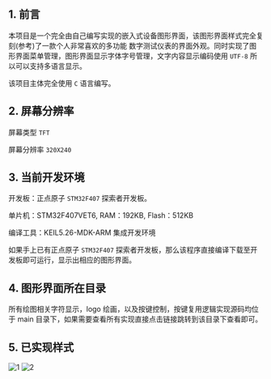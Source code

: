 
## 1. 前言

本项目是一个完全由自己编写实现的嵌入式设备图形界面，该图形界面样式完全复刻(参考)了一款个人非常喜欢的多功能
数字测试仪表的界面外观。同时实现了图形界面菜单管理，图形界面显示字体字号管理，文字内容显示编码使用 `UTF-8` 所以可以支持多语言显示。

该项目主体完全使用 `C` 语言编写。

## 2. 屏幕分辨率

屏幕类型 `TFT` 

屏幕分辨率 `320X240`

## 3. 当前开发环境

开发板：正点原子 `STM32F407` 探索者开发板。

单片机：STM32F407VET6, RAM：192KB, Flash：512KB

编译工具：KEIL5.26-MDK-ARM 集成开发环境

如果手上已有正点原子 `STM32F407` 探索者开发板，那么该程序直接编译下载至开发板即可运行，显示出相应的图形界面。

## 4. 图形界面所在目录

所有绘图相关字符显示，logo 绘画，以及按键控制，按键复用逻辑实现源码均位于 main 目录下，如果需要查看所有实现直接点击链接跳转到该目录下查看即可。

## 5. 已实现样式

![1](https://user-images.githubusercontent.com/49710448/153782776-5ceab64f-4000-4c7f-8927-2d3ad74fa096.jpg)
![2](https://user-images.githubusercontent.com/49710448/155092754-0f0aafc8-c47c-4015-8d28-565234074cde.jpg)
